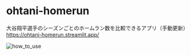 # ohtani-homerun
大谷翔平選手のシーズンごとのホームラン数を比較できるアプリ（手動更新）  
https://ohtani-homerun.streamlit.app/

<!-- gifファイルはPicGIF Liteで作成 -->
![how_to_use](https://github.com/user-attachments/assets/480d585b-f6b8-4c8f-8b63-f9f9fbc44417)
